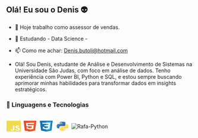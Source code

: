 ## Olá! Eu sou o Denis 👽

- 🔭 Hoje trabalho como assessor de vendas.
- 🚀 Estudando  -  Data Science - 
- 📫 Como me achar: Denis.butoli@hotmail.com

- Olá! Sou Denis, estudante de Análise e Desenvolvimento de Sistemas na Universidade São Judas, com foco em análise de dados. Tenho experiência com Power BI, Python e SQL, e estou sempre buscando aprimorar minhas habilidades para transformar dados em insights estratégicos.

### 🤖 Linguagens e Tecnologias


<div style="display: inline_block"><br>
  <img align="center" alt="Rafa-Js" height="30" width="40" src="https://raw.githubusercontent.com/devicons/devicon/master/icons/javascript/javascript-plain.svg">
  <img align="center" alt="Rafa-HTML" height="30" width="40" src="https://raw.githubusercontent.com/devicons/devicon/master/icons/html5/html5-original.svg">
  <img align="center" alt="Rafa-CSS" height="30" width="40" src="https://raw.githubusercontent.com/devicons/devicon/master/icons/css3/css3-original.svg">
  <img align="center" alt="Rafa-Python" height="30" width="40" src="https://raw.githubusercontent.com/devicons/devicon/master/icons/python/python-original.svg">
  <img align="center" alt="Rafa-Python" height="30" width="40" src="https://cdn.jsdelivr.net/gh/devicons/devicon@latest/icons/azuresqldatabase/azuresqldatabase-original.svg" />
          
